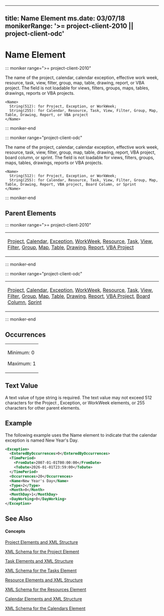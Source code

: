 
---
title: Name Element
ms.date: 03/07/18
monikerRange: '>= project-client-2010 || project-client-odc'
---

# Name Element

::: moniker range=">= project-client-2010"


The name of the project, calendar, calendar exception, effective work week, resource, task, view, filter, group, map, table, drawing, report, or VBA project. The field is not loadable for views, filters, groups, maps, tables, drawings, reports or VBA projects.

    <Name>
      String(512): for Project, Exception, or WorkWeek; 
      String(255): for Calendar, Resource, Task, View, Filter, Group, Map, Table, Drawing, Report, or VBA project
    </Name>
    
::: moniker-end

::: moniker range="project-client-odc"


The name of the project, calendar, calendar exception, effective work week, resource, task, view, filter, group, map, table, drawing, report, VBA project, board column, or sprint. The field is not loadable for views, filters, groups, maps, tables, drawings, reports or VBA projects.

    <Name>
      String(512): for Project, Exception, or WorkWeek; 
      String(255): for Calendar, Resource, Task, View, Filter, Group, Map, Table, Drawing, Report, VBA project, Board Column, or Sprint
    </Name>
    
::: moniker-end

## Parent Elements


::: moniker range=">= project-client-2010"

<table>
<colgroup>
<col style="width: 100%" />
</colgroup>
<tbody>
<tr class="odd">
<td><p><a href="project-element.md">Project</a>, <a href="calendar-element.md">Calendar</a>, <a href="exception-element.md">Exception</a>, <a href="workweek-element.md">WorkWeek</a>, <a href="resource-element.md">Resource</a>, <a href="task-element.md">Task</a>, <a href="view-element.md">View</a>, <a href="filter-element.md">Filter</a>, <a href="group-element.md">Group</a>,  <a href="map-element.md">Map</a>, <a href="table-element.md">Table</a>, <a href="drawing-element.md">Drawing</a>, <a href="report-element.md">Report</a>, <a href="vbaproject-element.md">VBA Project</a></p></td>
</tr>
</tbody>
</table>

::: moniker-end

::: moniker range="project-client-odc"

<table>
<colgroup>
<col style="width: 100%" />
</colgroup>
<tbody>
<tr class="odd">
<td><p><a href="project-element.md">Project</a>, <a href="calendar-element.md">Calendar</a>, <a href="exception-element.md">Exception</a>, <a href="workweek-element.md">WorkWeek</a>, <a href="resource-element.md">Resource</a>, <a href="task-element.md">Task</a>, <a href="view-element.md">View</a>, <a href="filter-element.md">Filter</a>, <a href="group-element.md">Group</a>,  <a href="map-element.md">Map</a>, <a href="table-element.md">Table</a>, <a href="drawing-element.md">Drawing</a>, <a href="report-element.md">Report</a>, <a href="vbaproject-element.md">VBA Project</a>, <a href="boardcolumn-element.md">Board Column</a>, <a href="sprint-element.md">Sprint</a></p></td>
</tr>
</tbody>
</table>

::: moniker-end



## Occurrences

<table>
<colgroup>
<col style="width: 100%" />
</colgroup>
<tbody>
<tr class="odd">
<td><p>Minimum: 0</p>
<p>Maximum: 1</p></td>
</tr>
</tbody>
</table>

## Text Value

A text value of type string is required. The text value may not exceed 512 characters for the Project , Exception, or WorkWeek elements, or 255 characters for other parent elements.

## Example

The following example uses the Name element to indicate that the calendar exception is named New Year's Day.

``` xml
<Exception>
  <EnteredByOccurrences>0</EnteredByOccurrences>
  <TimePeriod>
    <FromDate>2007-01-01T00:00:00</FromDate>
    <ToDate>2026-01-01T23:59:00</ToDate>
  </TimePeriod>
  <Occurrences>20</Occurrences>
  <Name>New Year's Day</Name>
  <Type>2</Type>
  <Month>0</Month>
  <MonthDay>1</MonthDay>
  <DayWorking>0</DayWorking>
</Exception>
```

## See Also

#### Concepts

[Project Elements and XML Structure](project-elements-and-xml-structure.md)

[XML Schema for the Project Element](xml-schema-for-the-project-element.md)

[Task Elements and XML Structure](task-elements-and-xml-structure.md)

[XML Schema for the Tasks Element](xml-schema-for-the-tasks-element.md)

[Resource Elements and XML Structure](resource-elements-and-xml-structure.md)

[XML Schema for the Resources Element](xml-schema-for-the-resources-element.md)

[Calendar Elements and XML Structure](calendar-elements-and-xml-structure.md)

[XML Schema for the Calendars Element](xml-schema-for-the-calendars-element.md)

